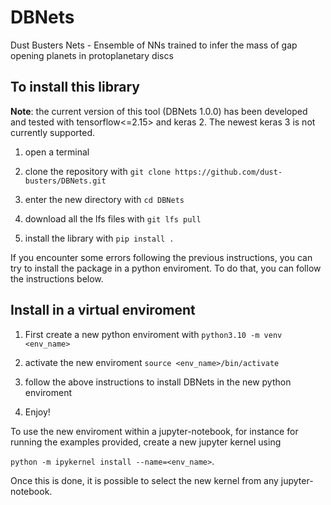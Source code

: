 # DBNets
Dust Busters Nets - Ensemble of NNs trained to infer the mass of gap opening planets in protoplanetary discs

## To install this library

__Note__: the current version of this tool (DBNets 1.0.0) has been developed and tested with tensorflow<=2.15> and keras 2. The newest keras 3 is not currently supported.

1) open a terminal

2) clone the repository with `git clone https://github.com/dust-busters/DBNets.git` 

2) enter the new directory with `cd DBNets`
   
3) download all the lfs files with `git lfs pull` 

5) install the library with `pip install .`

If you encounter some errors following the previous instructions, you can try to install the package in a python enviroment. To do that, you can follow the instructions below.

## Install in a virtual enviroment

1) First create a new python enviroment with `python3.10 -m venv <env_name>`

2) activate the new enviroment `source <env_name>/bin/activate`

3) follow the above instructions to install DBNets in the new python enviroment

4) Enjoy!

To use the new enviroment within a jupyter-notebook, for instance for running the examples provided, create a new jupyter kernel using

`python -m ipykernel install --name=<env_name>`.

Once this is done, it is possible to select the new kernel from any jupyter-notebook.


